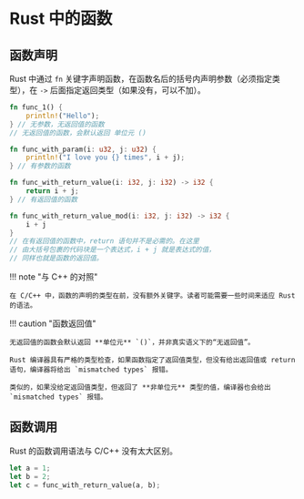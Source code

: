 # Rust 中的函数

## 函数声明

Rust 中通过 `fn` 关键字声明函数，在函数名后的括号内声明参数（必须指定类型），在 `->` 后面指定返回类型（如果没有，可以不加）。

```rust
fn func_1() {
    println!("Hello");
} // 无参数，无返回值的函数
// 无返回值的函数，会默认返回 单位元 ()

fn func_with_param(i: u32, j: u32) {
    println!("I love you {} times", i + j);
} // 有参数的函数

fn func_with_return_value(i: i32, j: i32) -> i32 {
    return i + j;
} // 有返回值的函数

fn func_with_return_value_mod(i: i32, j: i32) -> i32 {
    i + j
}
// 在有返回值的函数中，return 语句并不是必需的。在这里
// 由大括号包裹的代码块是一个表达式，i + j 就是表达式的值，
// 同样也就是函数的返回值。
```

!!! note "与 C++ 的对照"

    在 C/C++ 中，函数的声明的类型在前，没有额外关键字。读者可能需要一些时间来适应 Rust 的语法。

!!! caution "函数返回值"

    无返回值的函数会默认返回 **单位元** `()`，并非真实语义下的“无返回值”。

    Rust 编译器具有严格的类型检查，如果函数指定了返回值类型，但没有给出返回值或 return 语句，编译器将给出 `mismatched types` 报错。
    
    类似的，如果没给定返回值类型，但返回了 **非单位元** 类型的值，编译器也会给出 `mismatched types` 报错。

## 函数调用

Rust 的函数调用语法与 C/C++ 没有太大区别。

```rust
let a = 1;
let b = 2;
let c = func_with_return_value(a, b);
```
